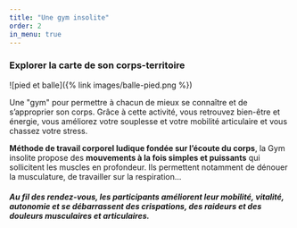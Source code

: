```yaml
---
title: "Une gym insolite"
order: 2
in_menu: true
---
```

### Explorer la carte de son corps-territoire

![pied et balle]({% link images/balle-pied.png %})


Une "gym" pour permettre à chacun de mieux se connaître et de s’approprier son corps. Grâce à cette activité, vous retrouvez bien-être et énergie, vous améliorez votre souplesse et votre mobilité articulaire et vous chassez votre stress.

**Méthode de travail corporel ludique fondée sur l’écoute du corps**, la Gym insolite propose des **mouvements à la fois simples et puissants** qui sollicitent les muscles en profondeur. Ils permettent notamment de dénouer la musculature, de travailler sur la respiration… 

##### _Au fil des rendez-vous, les participants améliorent leur mobilité, vitalité, autonomie et se débarrassent des crispations, des raideurs et des douleurs musculaires et articulaires._ 